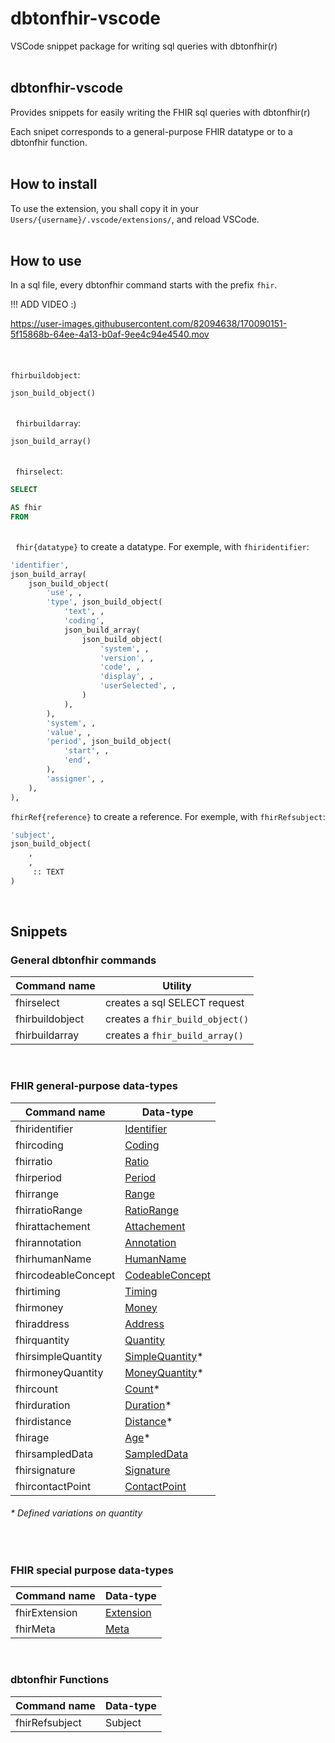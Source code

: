 # dbtonfhir-vscode

VSCode snippet package for writing sql queries with dbtonfhir(r) 
&nbsp;  
&nbsp;  
## dbtonfhir-vscode

Provides snippets for easily writing the FHIR sql queries with dbtonfhir(r)

Each snipet corresponds to a general-purpose FHIR datatype or to a dbtonfhir function.
&nbsp;  
&nbsp;  
## How to install

To use the extension, you shall copy it in your `Users/{username}/.vscode/extensions/`, and reload VSCode.
&nbsp;  
&nbsp;  
## How to use

In a sql file, every dbtonfhir command starts with the prefix `fhir`.

!!! ADD VIDEO  :)

https://user-images.githubusercontent.com/82094638/170090151-5f15868b-64ee-4a13-b0af-9ee4c94e4540.mov


&nbsp;  
&nbsp;  
`fhirbuildobject`:

```sql
json_build_object()
```
&nbsp;  
&nbsp;
`fhirbuildarray`:

```sql
json_build_array()
```
&nbsp;  
&nbsp;
`fhirselect`:

```sql
SELECT

AS fhir
FROM
```
&nbsp;  
&nbsp; 
`fhir{datatype}` to create a datatype. For exemple, with `fhiridentifier`:

```sql
'identifier',
json_build_array(
    json_build_object(
        'use', ,
        'type', json_build_object(
            'text', ,
            'coding',
            json_build_array(
                json_build_object(
                    'system', ,
                    'version', ,
                    'code', ,
                    'display', ,
                    'userSelected', ,
                )
            ),
        ),
        'system', ,
        'value', ,
        'period', json_build_object(
            'start', ,
            'end',
        ),
        'assigner', ,
    ),
),
```

`fhirRef{reference}` to create a reference. For exemple, with `fhirRefsubject`:

```sql
'subject',
json_build_object(
    ,
    ,
     :: TEXT
)
```
&nbsp;
## Snippets

### General dbtonfhir commands

| Command name    | Utility                         |
| --------------- | ------------------------------- |
| fhirselect      | creates a sql SELECT request    |
| fhirbuildobject | creates a `fhir_build_object()` |
| fhirbuildarray  | creates a `fhir_build_array()`  |
&nbsp;
### FHIR general-purpose data-types

| Command name        | Data-type                                                                  |
| ------------------- | -------------------------------------------------------------------------- |
| fhiridentifier      | [Identifier](https://www.hl7.org/fhir/datatypes.html#Identifier)           |
| fhircoding          | [Coding](https://www.hl7.org/fhir/datatypes.html#Coding)                   |
| fhirratio           | [Ratio](https://www.hl7.org/fhir/datatypes.html#Ratio)                     |
| fhirperiod          | [Period](https://www.hl7.org/fhir/datatypes.html#Period)                   |
| fhirrange           | [Range](https://www.hl7.org/fhir/datatypes.html#Range)                     |
| fhirratioRange      | [RatioRange](https://www.hl7.org/fhir/datatypes.html#RatioRange)           |
| fhirattachement     | [Attachement](https://www.hl7.org/fhir/datatypes.html#Attachement)         |
| fhirannotation      | [Annotation](https://www.hl7.org/fhir/datatypes.html#Annotation)           |
| fhirhumanName       | [HumanName](https://www.hl7.org/fhir/datatypes.html#HumanName)             |
| fhircodeableConcept | [CodeableConcept](https://www.hl7.org/fhir/datatypes.html#CodeableConcept) |
| fhirtiming          | [Timing](https://www.hl7.org/fhir/datatypes.html#Timing)                   |
| fhirmoney           | [Money](https://www.hl7.org/fhir/datatypes.html#Money)                     |
| fhiraddress         | [Address](https://www.hl7.org/fhir/datatypes.html#Address)                 |
| fhirquantity        | [Quantity](https://www.hl7.org/fhir/datatypes.html#Quantity)               |
| fhirsimpleQuantity  | [SimpleQuantity](https://www.hl7.org/fhir/datatypes.html#SimpleQuantity)\* |
| fhirmoneyQuantity   | [MoneyQuantity](https://www.hl7.org/fhir/datatypes.html#MoneyQuantity)\*   |
| fhircount           | [Count](https://www.hl7.org/fhir/datatypes.html#Count)\*                   |
| fhirduration        | [Duration](https://www.hl7.org/fhir/datatypes.html#Duration)\*             |
| fhirdistance        | [Distance](https://www.hl7.org/fhir/datatypes.html#Distance)\*             |
| fhirage             | [Age](https://www.hl7.org/fhir/datatypes.html#Age)\*                       |
| fhirsampledData     | [SampledData](https://www.hl7.org/fhir/datatypes.html#SampledData)         |
| fhirsignature       | [Signature](https://www.hl7.org/fhir/datatypes.html#Signature)             |
| fhircontactPoint    | [ContactPoint](https://www.hl7.org/fhir/datatypes.html#ContactPoint)       |

###### \* Defined variations on quantity
&nbsp;  
### FHIR special purpose data-types

| Command name  | Data-type                                                          |
| ------------- | ------------------------------------------------------------------ |
| fhirExtension | [Extension](https://www.hl7.org/fhir/extensibility.html#Extension) |
| fhirMeta      | [Meta](https://www.hl7.org/fhir/resource.html#Meta)                |
&nbsp;
### dbtonfhir Functions

| Command name   | Data-type |
| -------------- | --------- |
| fhirRefsubject | Subject   |
